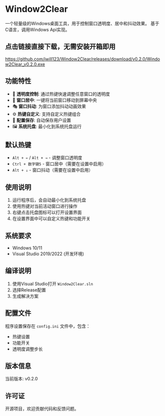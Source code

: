 # Window2Clear

一个轻量级的Windows桌面工具，用于控制窗口透明度、居中和抖动效果。
基于C语言，调用Windows Api实现。

## 点击链接直接下载，无需安装开箱即用
https://github.com/iwill123/Window2Clear/releases/download/v0.2.0/Window2Clear_v0.2.0.exe

## 功能特性

- 🔄 **透明度控制**: 通过热键快速调整任意窗口的透明度
- 🎯 **窗口居中**: 一键将当前窗口移动到屏幕中央
- 🎭 **窗口抖动**: 为窗口添加抖动动画效果
- ⚙️ **热键自定义**: 支持自定义热键组合
- 💾 **配置保存**: 自动保存用户设置
- 🖼️ **系统托盘**: 最小化到系统托盘运行

## 默认热键

- `Alt + ←` / `Alt + →` - 调整窗口透明度
- `Ctrl + 数字键5` - 窗口居中（需要在设置中启用）
- `Alt + ↓` - 窗口抖动（需要在设置中启用）

## 使用说明

1. 运行程序后，会自动最小化到系统托盘
2. 使用热键对当前活动窗口进行操作
3. 右键点击托盘图标可以打开设置界面
4. 在设置界面中可以自定义热键和功能开关

## 系统要求

- Windows 10/11
- Visual Studio 2019/2022 (开发环境)

## 编译说明

1. 使用Visual Studio打开 `Window2Clear.sln`
2. 选择Release配置
3. 生成解决方案

## 配置文件

程序设置保存在 `config.ini` 文件中，包含：
- 热键设置
- 功能开关
- 透明度调整步长

## 版本信息

当前版本: v0.2.0

## 许可证

开源项目，欢迎贡献代码和反馈问题。
